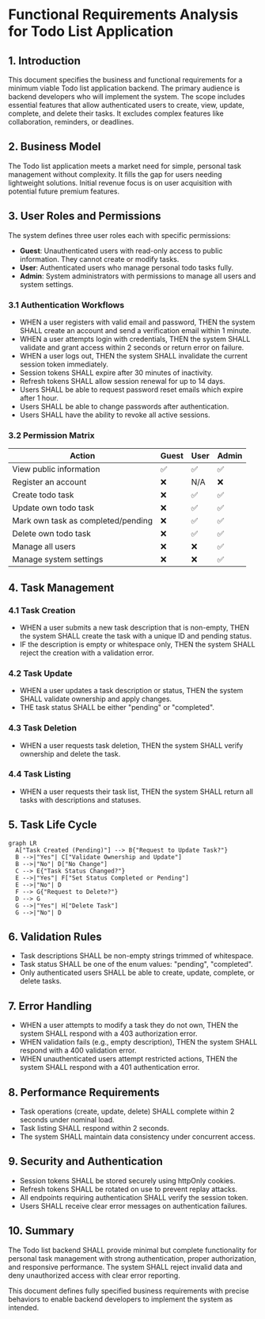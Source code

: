 # Functional Requirements Analysis for Todo List Application

## 1. Introduction
This document specifies the business and functional requirements for a minimum viable Todo list application backend. The primary audience is backend developers who will implement the system. The scope includes essential features that allow authenticated users to create, view, update, complete, and delete their tasks. It excludes complex features like collaboration, reminders, or deadlines.

## 2. Business Model
The Todo list application meets a market need for simple, personal task management without complexity. It fills the gap for users needing lightweight solutions. Initial revenue focus is on user acquisition with potential future premium features.

## 3. User Roles and Permissions
The system defines three user roles each with specific permissions:

- **Guest**: Unauthenticated users with read-only access to public information. They cannot create or modify tasks.
- **User**: Authenticated users who manage personal todo tasks fully.
- **Admin**: System administrators with permissions to manage all users and system settings.

### 3.1 Authentication Workflows
- WHEN a user registers with valid email and password, THEN the system SHALL create an account and send a verification email within 1 minute.
- WHEN a user attempts login with credentials, THEN the system SHALL validate and grant access within 2 seconds or return error on failure.
- WHEN a user logs out, THEN the system SHALL invalidate the current session token immediately.
- Session tokens SHALL expire after 30 minutes of inactivity.
- Refresh tokens SHALL allow session renewal for up to 14 days.
- Users SHALL be able to request password reset emails which expire after 1 hour.
- Users SHALL be able to change passwords after authentication.
- Users SHALL have the ability to revoke all active sessions.

### 3.2 Permission Matrix
| Action                               | Guest | User | Admin |
|------------------------------------|-------|------|-------|
| View public information             | ✅    | ✅   | ✅    |
| Register an account                 | ❌    | N/A  | ❌    |
| Create todo task                   | ❌    | ✅   | ✅    |
| Update own todo task               | ❌    | ✅   | ✅    |
| Mark own task as completed/pending| ❌    | ✅   | ✅    |
| Delete own todo task               | ❌    | ✅   | ✅    |
| Manage all users                   | ❌    | ❌   | ✅    |
| Manage system settings            | ❌    | ❌   | ✅    |

## 4. Task Management
### 4.1 Task Creation
- WHEN a user submits a new task description that is non-empty, THEN the system SHALL create the task with a unique ID and pending status.
- IF the description is empty or whitespace only, THEN the system SHALL reject the creation with a validation error.

### 4.2 Task Update
- WHEN a user updates a task description or status, THEN the system SHALL validate ownership and apply changes.
- THE task status SHALL be either "pending" or "completed".

### 4.3 Task Deletion
- WHEN a user requests task deletion, THEN the system SHALL verify ownership and delete the task.

### 4.4 Task Listing
- WHEN a user requests their task list, THEN the system SHALL return all tasks with descriptions and statuses.

## 5. Task Life Cycle

```mermaid
graph LR
  A["Task Created (Pending)"] --> B{"Request to Update Task?"}
  B -->|"Yes"| C["Validate Ownership and Update"]
  B -->|"No"| D["No Change"]
  C --> E{"Task Status Changed?"}
  E -->|"Yes"| F["Set Status Completed or Pending"]
  E -->|"No"| D
  F --> G{"Request to Delete?"}
  D --> G
  G -->|"Yes"| H["Delete Task"]
  G -->|"No"| D
```

## 6. Validation Rules
- Task descriptions SHALL be non-empty strings trimmed of whitespace.
- Task status SHALL be one of the enum values: "pending", "completed".
- Only authenticated users SHALL be able to create, update, complete, or delete tasks.

## 7. Error Handling
- WHEN a user attempts to modify a task they do not own, THEN the system SHALL respond with a 403 authorization error.
- WHEN validation fails (e.g., empty description), THEN the system SHALL respond with a 400 validation error.
- WHEN unauthenticated users attempt restricted actions, THEN the system SHALL respond with a 401 authentication error.

## 8. Performance Requirements
- Task operations (create, update, delete) SHALL complete within 2 seconds under nominal load.
- Task listing SHALL respond within 2 seconds.
- The system SHALL maintain data consistency under concurrent access.

## 9. Security and Authentication
- Session tokens SHALL be stored securely using httpOnly cookies.
- Refresh tokens SHALL be rotated on use to prevent replay attacks.
- All endpoints requiring authentication SHALL verify the session token.
- Users SHALL receive clear error messages on authentication failures.

## 10. Summary
The Todo list backend SHALL provide minimal but complete functionality for personal task management with strong authentication, proper authorization, and responsive performance. The system SHALL reject invalid data and deny unauthorized access with clear error reporting.

This document defines fully specified business requirements with precise behaviors to enable backend developers to implement the system as intended.